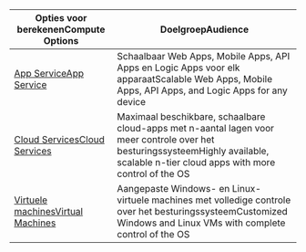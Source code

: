 
| <span data-ttu-id="fdd50-101">Opties voor berekenen</span><span class="sxs-lookup"><span data-stu-id="fdd50-101">Compute Options</span></span> | <span data-ttu-id="fdd50-102">Doelgroep</span><span class="sxs-lookup"><span data-stu-id="fdd50-102">Audience</span></span> |
| --- | --- |
| <span data-ttu-id="fdd50-103">[App Service][lnk_app]</span><span class="sxs-lookup"><span data-stu-id="fdd50-103">[App Service][lnk_app]</span></span> |<span data-ttu-id="fdd50-104">Schaalbaar Web Apps, Mobile Apps, API Apps en Logic Apps voor elk apparaat</span><span class="sxs-lookup"><span data-stu-id="fdd50-104">Scalable Web Apps, Mobile Apps, API Apps, and Logic Apps for any device</span></span> |
| <span data-ttu-id="fdd50-105">[Cloud Services][lnk_cloud]</span><span class="sxs-lookup"><span data-stu-id="fdd50-105">[Cloud Services][lnk_cloud]</span></span> |<span data-ttu-id="fdd50-106">Maximaal beschikbare, schaalbare cloud-apps met n-aantal lagen voor meer controle over het besturingssysteem</span><span class="sxs-lookup"><span data-stu-id="fdd50-106">Highly available, scalable n-tier cloud apps with more control of the OS</span></span> |
| <span data-ttu-id="fdd50-107">[Virtuele machines][lnk_vm]</span><span class="sxs-lookup"><span data-stu-id="fdd50-107">[Virtual Machines][lnk_vm]</span></span> |<span data-ttu-id="fdd50-108">Aangepaste Windows- en Linux-virtuele machines met volledige controle over het besturingssysteem</span><span class="sxs-lookup"><span data-stu-id="fdd50-108">Customized Windows and Linux VMs with complete control of the OS</span></span> |

[lnk_app]: ../articles/app-service-web/app-service-web-overview.md
[lnk_vm]:../articles/virtual-machines/windows/overview.md
[lnk_cloud]: ../articles/cloud-services/cloud-services-choose-me.md